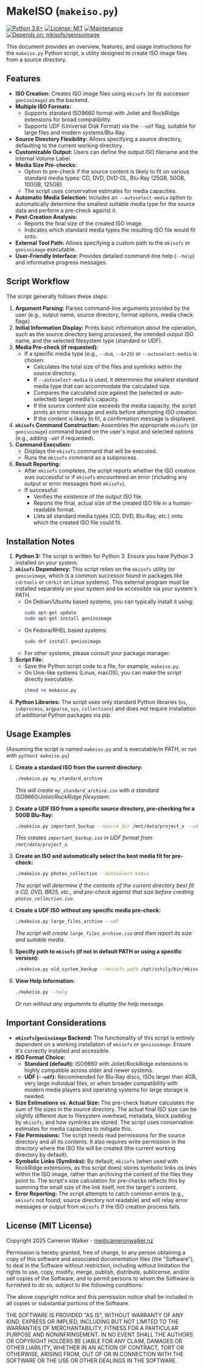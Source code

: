 # MakeISO (`makeiso.py`)

[![Python 3.6+](https://img.shields.io/badge/python-3.6+-blue.svg)](https://www.python.org/downloads/)
[![License: MIT](https://img.shields.io/badge/License-MIT-yellow.svg)](https://opensource.org/licenses/MIT)
[![Maintenance](https://img.shields.io/badge/Maintained%3F-yes-green.svg)](https://shields.io/)
[![Depends on: mkisofs/genisoimage](https://img.shields.io/badge/depends%20on-mkisofs%2Fgenisoimage-lightgrey.svg)](https://shields.io/)

This document provides an overview, features, and usage instructions for the `makeiso.py` Python script, a utility designed to create ISO image files from a source directory.

## Features

* **ISO Creation:** Creates ISO image files using `mkisofs` (or its successor `genisoimage`) as the backend.
* **Multiple ISO Formats:**
    * Supports standard ISO9660 format with Joliet and RockRidge extensions for broad compatibility.
    * Supports UDF (Universal Disk Format) via the `--udf` flag, suitable for large files and modern systems/Blu-Ray.
* **Source Directory Flexibility:** Allows specifying a source directory, defaulting to the current working directory.
* **Customizable Output:** Users can define the output ISO filename and the internal Volume Label.
* **Media Size Pre-checks:**
    * Option to pre-check if the source content is likely to fit on various standard media types: CD, DVD, DVD-DL, Blu-Ray (25GB, 50GB, 100GB, 125GB).
    * The script uses conservative estimates for media capacities.
* **Automatic Media Selection:** Includes an `--autoselect-media` option to automatically determine the smallest suitable media type for the source data and perform a pre-check against it.
* **Post-Creation Analysis:**
    * Reports the final size of the created ISO image.
    * Indicates which standard media types the resulting ISO file would fit onto.
* **External Tool Path:** Allows specifying a custom path to the `mkisofs` or `genisoimage` executable.
* **User-Friendly Interface:** Provides detailed command-line help (`--help`) and informative progress messages.

## Script Workflow

The script generally follows these steps:

1.  **Argument Parsing:** Parses command-line arguments provided by the user (e.g., output name, source directory, format options, media check flags).
2.  **Initial Information Display:** Prints basic information about the operation, such as the source directory being processed, the intended output ISO name, and the selected filesystem type (standard or UDF).
3.  **Media Pre-check (if requested):**
    * If a specific media type (e.g., `--dvd`, `--br25`) or `--autoselect-media` is chosen:
        * Calculates the total size of the files and symlinks within the source directory.
        * If `--autoselect-media` is used, it determines the smallest standard media type that can accommodate the calculated size.
        * Compares the calculated size against the (selected or auto-selected) target media's capacity.
        * If the source content size exceeds the media capacity, the script prints an error message and exits before attempting ISO creation.
        * If the content is likely to fit, a confirmation message is displayed.
4.  **`mkisofs` Command Construction:** Assembles the appropriate `mkisofs` (or `genisoimage`) command based on the user's input and selected options (e.g., adding `-udf` if requested).
5.  **Command Execution:**
    * Displays the `mkisofs` command that will be executed.
    * Runs the `mkisofs` command as a subprocess.
6.  **Result Reporting:**
    * After `mkisofs` completes, the script reports whether the ISO creation was successful or if `mkisofs` encountered an error (including any output or error messages from `mkisofs`).
    * If successful:
        * Verifies the existence of the output ISO file.
        * Reports the final, actual size of the created ISO file in a human-readable format.
        * Lists all standard media types (CD, DVD, Blu-Ray, etc.) onto which the created ISO file could fit.

## Installation Notes

1.  **Python 3:** The script is written for Python 3. Ensure you have Python 3 installed on your system.
2.  **`mkisofs` Dependency:** This script relies on the `mkisofs` utility (or `genisoimage`, which is a common successor found in packages like `cdrtools` or `cdrkit` on Linux systems). This external program must be installed separately on your system and be accessible via your system's PATH.
    * On Debian/Ubuntu based systems, you can typically install it using:
        ```bash
        sudo apt-get update
        sudo apt-get install genisoimage
        ```
    * On Fedora/RHEL based systems:
        ```bash
        sudo dnf install genisoimage
        ```
    * For other systems, please consult your package manager.
3.  **Script File:**
    * Save the Python script code to a file, for example, `makeiso.py`.
    * On Unix-like systems (Linux, macOS), you can make the script directly executable:
        ```bash
        chmod +x makeiso.py
        ```
4.  **Python Libraries:** The script uses only standard Python libraries (`os`, `subprocess`, `argparse`, `sys`, `collections`) and does not require installation of additional Python packages via pip.

## Usage Examples

(Assuming the script is named `makeiso.py` and is executable/in PATH, or run with `python3 makeiso.py`)

1.  **Create a standard ISO from the current directory:**
    ```bash
    ./makeiso.py my_standard_archive
    ```
    *This will create `my_standard_archive.iso` with a standard ISO9660/Joliet/RockRidge filesystem.*

2.  **Create a UDF ISO from a specific source directory, pre-checking for a 50GB Blu-Ray:**
    ```bash
    ./makeiso.py important_backup --source_dir /mnt/data/project_x --udf --br50
    ```
    *This creates `important_backup.iso` in UDF format from `/mnt/data/project_x`.*

3.  **Create an ISO and automatically select the best media fit for pre-check:**
    ```bash
    ./makeiso.py photos_collection --autoselect-media
    ```
    *The script will determine if the contents of the current directory best fit a CD, DVD, BR25, etc., and pre-check against that size before creating `photos_collection.iso`.*

4.  **Create a UDF ISO without any specific media pre-check:**
    ```bash
    ./makeiso.py large_files_archive --udf
    ```
    *The script will create `large_files_archive.iso` and then report its size and suitable media.*

5.  **Specify path to `mkisofs` (if not in default PATH or using a specific version):**
    ```bash
    ./makeiso.py old_system_backup --mkisofs_path /opt/schily/bin/mkisofs --cd
    ```

6.  **View Help Information:**
    ```bash
    ./makeiso.py --help
    ```
    *Or run without any arguments to display the help message.*

## Important Considerations

* **`mkisofs`/`genisoimage` Backend:** The functionality of this script is entirely dependent on a working installation of `mkisofs` or `genisoimage`. Ensure it's correctly installed and accessible.
* **ISO Format Choice:**
    * **Standard (default):** ISO9660 with Joliet/RockRidge extensions is highly compatible across older and newer systems.
    * **UDF (`--udf`):** Recommended for Blu-Ray discs, ISOs larger than 4GB, very large individual files, or when broader compatibility with modern media players and operating systems for large storage is needed.
* **Size Estimations vs. Actual Size:** The pre-check feature calculates the sum of file sizes in the source directory. The actual final ISO size can be slightly different due to filesystem overhead, metadata, block padding by `mkisofs`, and how symlinks are stored. The script uses conservative estimates for media capacities to mitigate this.
* **File Permissions:** The script needs read permissions for the source directory and all its contents. It also requires write permission in the directory where the ISO file will be created (the current working directory by default).
* **Symbolic Links (Symlinks):** By default, `mkisofs` (when used with RockRidge extensions, as this script does) stores symbolic links *as links* within the ISO image, rather than archiving the content of the files they point to. The script's size calculation for pre-checks reflects this by summing the small size of the link itself, not the target's content.
* **Error Reporting:** The script attempts to catch common errors (e.g., `mkisofs` not found, source directory not readable) and will relay error messages or output from `mkisofs` if the ISO creation process fails.

## License (MIT License)

Copyright 2025 Cameron Walker - me@cameronwalker.nz

Permission is hereby granted, free of charge, to any person obtaining a copy
of this software and associated documentation files (the "Software"), to deal
in the Software without restriction, including without limitation the rights
to use, copy, modify, merge, publish, distribute, sublicense, and/or sell
copies of the Software, and to permit persons to whom the Software is
furnished to do so, subject to the following conditions:

The above copyright notice and this permission notice shall be included in all
copies or substantial portions of the Software.

THE SOFTWARE IS PROVIDED "AS IS", WITHOUT WARRANTY OF ANY KIND, EXPRESS OR
IMPLIED, INCLUDING BUT NOT LIMITED TO THE WARRANTIES OF MERCHANTABILITY,
FITNESS FOR A PARTICULAR PURPOSE AND NONINFRINGEMENT. IN NO EVENT SHALL THE
AUTHORS OR COPYRIGHT HOLDERS BE LIABLE FOR ANY CLAIM, DAMAGES OR OTHER
LIABILITY, WHETHER IN AN ACTION OF CONTRACT, TORT OR OTHERWISE, ARISING FROM,
OUT OF OR IN CONNECTION WITH THE SOFTWARE OR THE USE OR OTHER DEALINGS IN THE
SOFTWARE.
